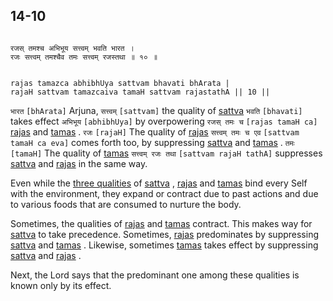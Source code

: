 ## 14-10


```shloka-sa

रजस् तमश्च अभिभूय सत्त्वम् भवति भारत ।
रजः सत्त्वम् तमश्चैव तमः सत्त्वम् रजस्तथा ॥ १० ॥

```
```shloka-sa-hk

rajas tamazca abhibhUya sattvam bhavati bhArata |
rajaH sattvam tamazcaiva tamaH sattvam rajastathA || 10 ||

```
`भारत` `[bhArata]` Arjuna, `सत्त्वम्` `[sattvam]` the quality of 
[sattva](sattva) `भवति` `[bhavati]` takes effect `अभिभूय` `[abhibhUya]` by overpowering `रजस् तमः च` `[rajas tamaH ca]` [rajas](rajas)
 and 
[tamas](tamas)
. `रजः` `[rajaH]` The quality of 
[rajas](rajas) `सत्त्वम् तमः च एव` `[sattvam tamaH ca eva]` comes forth too, by suppressing 
[sattva](sattva)
 and 
[tamas](tamas)
. `तमः` `[tamaH]` The quality of 
[tamas](tamas) `सत्त्वम् रजः तथा` `[sattvam rajaH tathA]` suppresses 
[sattva](sattva)
 and 
[rajas](rajas)
 in the same way.

Even while the 
[three qualities](satva_rajas_tamas)
 of 
[sattva](sattva)
, 
[rajas](rajas)
 and 
[tamas](tamas)
 bind every Self with the environment, they expand or contract due to past actions and due to various foods that are consumed to nurture the body. 

Sometimes, the qualities of 
[rajas](rajas)
 and 
[tamas](tamas)
 contract. This makes way for 
[sattva](sattva)
 to take precedence. Sometimes, 
[rajas](rajas)
 predominates by suppressing 
[sattva](sattva)
 and 
[tamas](tamas)
. Likewise, sometimes 
[tamas](tamas)
 takes effect by suppressing 
[sattva](sattva)
 and 
[rajas](rajas)
.




Next, the Lord says that the predominant one among these qualities is known only by its effect.


